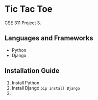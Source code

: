 # Tic Tac Toe 
CSE 311 Project 3. 

## Languages and Frameworks
* Python
* Django

## Installation Guide
1. Install Python
2. Install Django
  `pip install Django`
3. 
